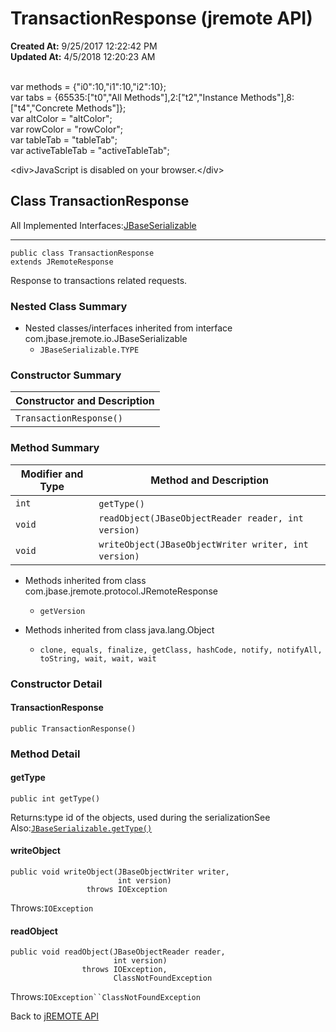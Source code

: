 # TransactionResponse (jremote API)

**Created At:** 9/25/2017 12:22:42 PM  
**Updated At:** 4/5/2018 12:20:23 AM  

<!--<br>    try {<br>        if (location.href.indexOf('is-external=true') == -1) {<br>            parent.document.title="TransactionResponse (jremote   API)";<br>        }<br>    }<br>    catch(err) {<br>    }<br>//--><br>var methods = {"i0":10,"i1":10,"i2":10};<br>var tabs = {65535:["t0","All Methods"],2:["t2","Instance Methods"],8:["t4","Concrete Methods"]};<br>var altColor = "altColor";<br>var rowColor = "rowColor";<br>var tableTab = "tableTab";<br>var activeTableTab = "activeTableTab";&lt;div&gt;JavaScript is disabled on your browser.&lt;/div&gt;


## Class TransactionResponse

All Implemented Interfaces:[JBaseSerializable](/39250-io/com_jbase_jremote_io_jbaseserializable "interface in com.jbase.jremote.io")
* * *


```
public class TransactionResponse
extends JRemoteResponse
```

Response to transactions related requests.

### Nested Class Summary

- Nested classes/interfaces inherited from interface com.jbase.jremote.io.JBaseSerializable
    - `JBaseSerializable.TYPE`






### Constructor Summary


| Constructor and Description<br> |
| --- |
| `TransactionResponse()` <br> |






### Method Summary


| Modifier and Type<br> | Method and Description<br> |
| --- | --- |
| `int`<br> | `getType()` <br> |
| `void`<br> | `readObject(JBaseObjectReader reader, int version)` <br> |
| `void`<br> | `writeObject(JBaseObjectWriter writer, int version)` <br> |


- Methods inherited from class com.jbase.jremote.protocol.JRemoteResponse
    - `getVersion`




- Methods inherited from class java.lang.Object
    - `clone, equals, finalize, getClass, hashCode, notify, notifyAll, toString, wait, wait, wait`

### Constructor Detail

#### TransactionResponse

```
public TransactionResponse()
```



### 


### Method Detail

#### getType

```
public int getType()
```
Returns:type id of the objects, used during the serializationSee Also:[`JBaseSerializable.getType()`](/39250-io/com_jbase_jremote_io_jbaseserializable#getType--)
#### writeObject

```
public void writeObject(JBaseObjectWriter writer,
                        int version)
                 throws IOException
```
Throws:`IOException`
#### readObject

```
public void readObject(JBaseObjectReader reader,
                       int version)
                throws IOException,
                       ClassNotFoundException
```
Throws:`IOException``ClassNotFoundException`

Back to [jREMOTE API](com_jbase_jremote_package-summary)
